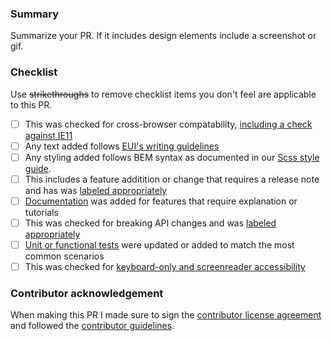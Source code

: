 ### Summary

Summarize your PR. If it includes design elements include a screenshot or gif.

### Checklist

Use ~~strikethroughs~~ to remove checklist items you don't feel are applicable to this PR.

- [ ] This was checked for cross-browser compatability, [including a check against IE11](https://github.com/elastic/kibana/blob/master/CONTRIBUTING.md#cross-browser-compatibility)
- [ ] Any text added follows [EUI's writing guidelines](https://github.com/elastic/kibana/blob/master/CONTRIBUTING.md#writing-documentation)
- [ ] Any styling added follows BEM syntax as documented in our [Scss style guide](https://github.com/elastic/kibana/blob/master/style_guides/scss_style_guide.md).
- [ ] This includes a feature additition or change that requires a release note and has was [labeled appropriately]()
- [ ] [Documentation](https://github.com/elastic/kibana/blob/master/CONTRIBUTING.md#writing-documentation) was added for features that require explanation or tutorials
- [ ] This was checked for breaking API changes and was [labeled appropriately]()
- [ ] [Unit or functional tests](https://github.com/elastic/kibana/blob/master/CONTRIBUTING.md#cross-browser-compatibility) were updated or added to match the most common scenarios
- [ ] This was checked for [keyboard-only and screenreader accessibility](https://developer.mozilla.org/en-US/docs/Learn/Tools_and_testing/Cross_browser_testing/Accessibility#Accessibility_testing_checklist)

### Contributor acknowledgement

When making this PR I made sure to sign the [contributor license agreement](https://www.elastic.co/contributor-agreement) and followed the [contributor guidelines](https://github.com/elastic/kibana/blob/master/CONTRIBUTING.md).
